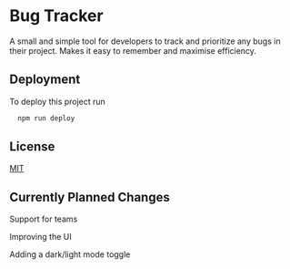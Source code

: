 # Bug Tracker

A small and simple tool for developers to track and prioritize any bugs in their project. Makes it easy to remember and maximise efficiency.
## Deployment

To deploy this project run

```bash
  npm run deploy
```
## License

[MIT](https://choosealicense.com/licenses/mit/)
## Currently Planned Changes

Support for teams

Improving the UI

Adding a dark/light mode toggle
